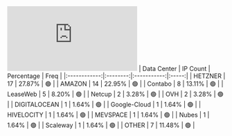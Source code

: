 ![Diagramm](https://github.com/obajay/StateSync-snapshots/blob/main/Projects/Oraichain/1/README.md)
| Data Center | IP Count | Percentage | Freq |
|:------------:|:--------:|:-----------:|:-----:|
| HETZNER | 17 | 27.87% | 🟢 |
| AMAZON | 14 | 22.95% | 🟢 |
| Contabo | 8 | 13.11% | 🟢 |
| LeaseWeb | 5 | 8.20% | 🟢 |
| Netcup | 2 | 3.28% | 🟢 |
| OVH | 2 | 3.28% | 🟢 |
| DIGITALOCEAN | 1 | 1.64% | 🟢 |
| Google-Cloud | 1 | 1.64% | 🟢 |
| HIVELOCITY | 1 | 1.64% | 🟢 |
| MEVSPACE | 1 | 1.64% | 🟢 |
| Nubes | 1 | 1.64% | 🟢 |
| Scaleway | 1 | 1.64% | 🟢 |
| OTHER | 7 | 11.48% | 🟢 |